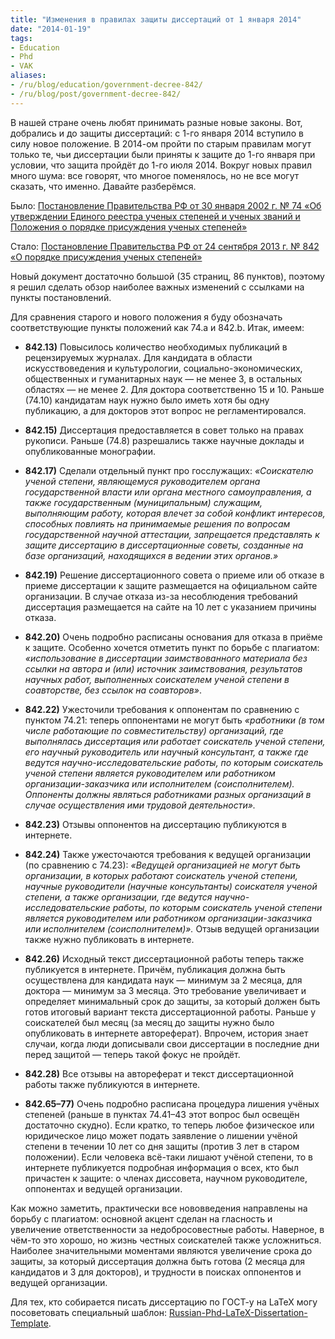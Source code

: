 ```yaml
---
title: "Изменения в правилах защиты диссертаций от 1 января 2014"
date: "2014-01-19"
tags:
- Education
- Phd
- VAK
aliases:
- /ru/blog/education/government-decree-842/
- /ru/blog/post/government-decree-842/
---
```


В нашей стране очень любят принимать разные новые законы. Вот, добрались и до защиты диссертаций: с 1-го января 2014 вступило в силу новое положение. В 2014-ом пройти по старым правилам могут только те, чьи диссертации были приняты к защите до 1-го января при условии, что защита пройдёт до 1-го июля 2014. Вокруг новых правил много шума: все говорят, что многое поменялось, но не все могут сказать, что именно. Давайте разберёмся.

Было: [Постановление Правительства РФ от 30 января 2002 г. № 74 «Об утверждении Единого реестра ученых степеней и ученых званий и Положения о порядке присуждения ученых степеней»](http://elementy.ru/library9/p74.htm)

Стало: [Постановление Правительства РФ от 24 сентября 2013 г. № 842 «О порядке присуждения ученых степеней»](http://government.ru/media/files/41d492460dd8923e356f.pdf)

Новый документ достаточно большой (35 страниц, 86 пунктов), поэтому я решил сделать обзор наиболее важных изменений с ссылками на пункты постановлений.<!--more-->

Для сравнения старого и нового положения я буду обозначать соответствующие пункты положений как 74.a и 842.b. Итак, имеем:

*  **842.13)**
Повысилось количество необходимых публикаций в рецензируемых журналах. Для кандидата в области искусствоведения и культурологии, социально-экономических, общественных и гуманитарных наук — не менее 3, в остальных областях — не менее 2. Для доктора соответственно 15 и 10. Раньше (74.10) кандидатам наук нужно было иметь хотя бы одну публикацию, а для докторов этот вопрос не регламентировался.

*  **842.15)**
Диссертация предоставляется в совет только на правах рукописи. Раньше (74.8) разрешались также научные доклады и опубликованные монографии.

* **842.17)**
Сделали отдельный пункт про госслужащих: *«Соискателю ученой степени, являющемуся руководителем органа государственной власти или органа местного самоуправления, а также государственным (муниципальным) служащим, выполняющим работу, которая влечет за собой конфликт интересов, способных повлиять на принимаемые решения по вопросам государственной научной аттестации, запрещается представлять к защите диссертацию в диссертационные советы, созданные на базе организаций, находящихся в ведении этих органов.»* 

* **842.19)**
Решение диссертационного совета о приеме или об отказе в приеме диссертации к защите размещается на официальном сайте организации. В случае отказа из-за несоблюдения требований диссертация размещается на сайте на 10 лет с указанием причины отказа.

* **842.20)**
Очень подробно расписаны основания для отказа в приёме к защите. Особенно хочется отметить пункт по борьбе с плагиатом: *«использование в диссертации заимствованного материала без ссылки на автора и (или) источник заимствования, результатов научных работ, выполненных соискателем ученой степени в соавторстве, без ссылок на соавторов»*.

* **842.22)**
Ужесточили требования к оппонентам по сравнению с пунктом 74.21: теперь оппонентами не могут быть *«работники (в том числе работающие по совместительству) организаций, где выполнялась диссертация или работает соискатель ученой степени, его научный руководитель или научный консультант, а также где ведутся научно-исследовательские работы, по которым соискатель ученой степени является руководителем или работником организации-заказчика или исполнителем (соисполнителем). Оппоненты должны являться работниками разных организаций в случае осуществления ими трудовой деятельности».*

* **842.23)**
Отзывы оппонентов на диссертацию публикуются в интернете.

* **842.24)**
Также ужесточаются требования к ведущей организации (по сравнению с 74.23): *«Ведущей организацией не могут быть организации, в которых работают соискатель ученой степени, научные руководители (научные консультанты) соискателя ученой степени, а также организации, где ведутся научно-исследовательские работы, по которым соискатель ученой степени является руководителем или работником организации-заказчика или исполнителем (соисполнителем)».* Отзыв ведущей организации также нужно публиковать в интернете.

* **842.26)** Исходный текст диссертационной работы теперь также публикуется в интернете. Причём, публикация должна быть осуществлена для кандидата наук — минимум за 2 месяца, для доктора — минимум за 3 месяца. Это требование увеличивает и определяет минимальный срок до защиты, за который должен быть готов итоговый вариант текста диссертационной работы. Раньше у соискателей был месяц (за месяц до защиты нужно было опубликовать в интернете автореферат). Впрочем, история знает случаи, когда люди дописывали свои диссертации в последние дни перед защитой — теперь такой фокус не пройдёт.

* **842.28)**
Все отзывы на автореферат и текст диссертационной работы также публикуются в интернете.

* **842.65–77)**
Очень подробно расписана процедура лишения учёных степеней (раньше в пунктах 74.41–43 этот вопрос был освещён достаточно скудно). Если кратко, то теперь любое физическое или юридическое лицо может подать заявление о лишении учёной степени в течении 10 лет со дня защиты (против 3 лет в старом положении). Если человека всё-таки лишают учёной степени, то в интернете публикуется подробная информация о всех, кто был причастен к защите: о членах диссовета, научном руководителе, оппонентах и ведущей организации.

Как можно заметить, практически все нововведения направлены на борьбу с плагиатом: основной акцент сделан на гласность и увеличение ответственности за недобросовестные работы. Наверное, в чём-то это хорошо, но жизнь честных соискателей также усложниться. Наиболее значительными моментами являются увеличение срока до защиты, за который диссертация должна быть готова (2 месяца для кандидатов и 3 для докторов), и трудности в поисках оппонентов и ведущей организации.

Для тех, кто собирается писать диссертацию по ГОСТ-у на LaTeX могу посоветовать специальный шаблон: [Russian-Phd-LaTeX-Dissertation-Template](https://github.com/AndreyAkinshin/Russian-Phd-LaTeX-Dissertation-Template).